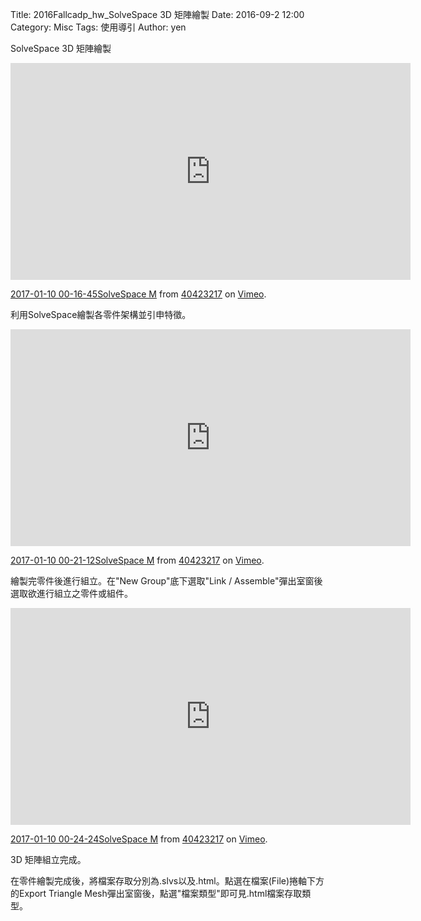 Title: 2016Fallcadp_hw_SolveSpace 3D 矩陣繪製
Date: 2016-09-2 12:00
Category: Misc
Tags: 使用導引
Author: yen



<!-- PELICAN_END_SUMMARY -->

SolveSpace 3D 矩陣繪製
<iframe src="https://player.vimeo.com/video/198702634" width="640" height="347" frameborder="0" webkitallowfullscreen mozallowfullscreen allowfullscreen></iframe> <p><a href="https://vimeo.com/198702634">2017-01-10 00-16-45SolveSpace M</a> from <a href="https://vimeo.com/user61170413">40423217</a> on <a href="https://vimeo.com">Vimeo</a>.</p>
</p>
利用SolveSpace繪製各零件架構並引申特徵。
<p> 
<iframe src="https://player.vimeo.com/video/198702765" width="640" height="347" frameborder="0" webkitallowfullscreen mozallowfullscreen allowfullscreen></iframe> <p><a href="https://vimeo.com/198702765">2017-01-10 00-21-12SolveSpace M</a> from <a href="https://vimeo.com/user61170413">40423217</a> on <a href="https://vimeo.com">Vimeo</a>.</p>
</p>
繪製完零件後進行組立。在"New Group"底下選取"Link / Assemble"彈出室窗後選取欲進行組立之零件或組件。
<p> 
<iframe src="https://player.vimeo.com/video/198702842" width="640" height="347" frameborder="0" webkitallowfullscreen mozallowfullscreen allowfullscreen></iframe> <p><a href="https://vimeo.com/198702842">2017-01-10 00-24-24SolveSpace M</a> from <a href="https://vimeo.com/user61170413">40423217</a> on <a href="https://vimeo.com">Vimeo</a>.</p>
</p>
3D 矩陣組立完成。
<p> 
<p>
在零件繪製完成後，將檔案存取分別為.slvs以及.html。點選在檔案(File)捲軸下方的Export Triangle Mesh彈出室窗後，點選"檔案類型"即可見.html檔案存取類型。
<p>
